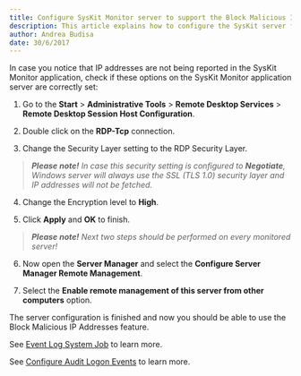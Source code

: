 ```yaml
---
title: Configure SysKit Monitor server to support the Block Malicious IP Addresses feature
description: This article explains how to configure the SysKit server for the Block Malicious IP Addresses feature to work.
author: Andrea Budisa
date: 30/6/2017
---
```

In case you notice that IP addresses are not being reported in the SysKit Monitor application, check if these options on the SysKit Monitor application server are correctly set:

1. Go to the **Start** > **Administrative Tools** > **Remote Desktop Services** > **Remote Desktop Session Host Configuration**.

1. Double click on the **RDP-Tcp** connection.

1. Change the Security Layer setting to the RDP Security Layer.
>_**Please note!**_ *In case this security setting is configured to **Negotiate**, Windows server will always use the SSL (TLS 1.0) security layer and IP addresses will not be fetched.*

4. Change the Encryption level to **High**.

1. Click **Apply** and **OK** to finish.
>_**Please note!**_ *Next two steps should be performed on every monitored server!*

6. Now open the **Server Manager** and select the **Configure Server Manager Remote Management**.

1. Select the **Enable remote management of this server from other computers** option.

The server configuration is finished and now you should be able to use the Block Malicious IP Addresses feature.

See [Event Log System Job](#internal/get-to-know-syskit-monitor/backstage-screen/configuration/options#extract-event-log) to learn more.

See [Configure Audit Logon Events](#internal/how-to/audit-events/configure-audit-logon-events) to learn more.